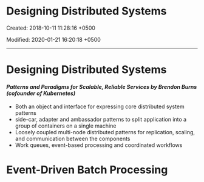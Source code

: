 # Designing Distributed Systems

Created: 2018-10-11 11:28:16 +0500

Modified: 2020-01-21 16:20:18 +0500

---

# Designing Distributed Systems

#### *Patterns and Paradigms for Scalable, Reliable Services by Brendon Burns (cofounder of Kubernetes)*
-   Both an object and interface for expressing core distributed system patterns
-   side-car, adapter and ambassador patterns to split application into a group of containers on a single machine
-   Loosely coupled multi-node distributed patterns for replication, scaling, and communication between the components
-   Work queues, event-based processing and coordinated workflows





# Event-Driven Batch Processing
